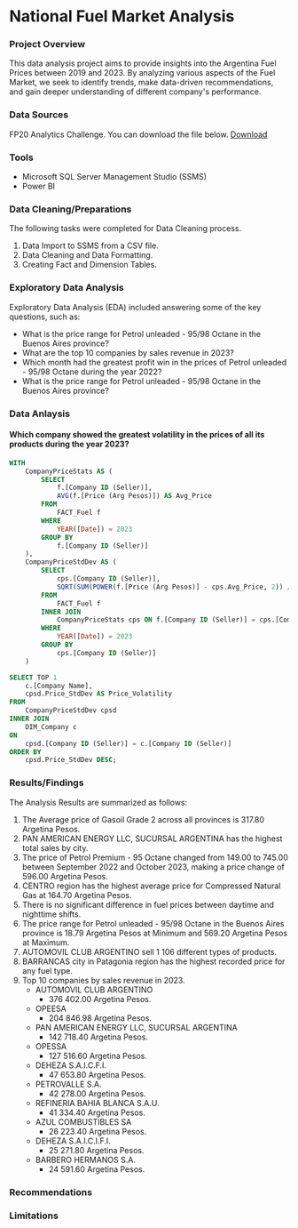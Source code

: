 # National Fuel Market Analysis

### Project Overview
This data analysis project aims to provide insights into the Argentina Fuel Prices between 2019 and 2023. By analyzing various aspects of the Fuel Market, we seek to identify trends, make data-driven recommendations, and gain deeper understanding of different company's performance.

### Data Sources
FP20 Analytics Challenge. You can download the file below.
[Download](https://zoomchartswebstorage.blob.core.windows.net/contest/National_Fuel_Market_Analysis_FP20C14_ENG.zip)
### Tools
- Microsoft SQL Server Management Studio (SSMS)
- Power BI
### Data Cleaning/Preparations
The following tasks were completed for Data Cleaning process.
1. Data Import to SSMS from a CSV file.
2. Data Cleaning and Data Formatting.
3. Creating Fact and Dimension Tables.
### Exploratory Data Analysis
Exploratory Data Analysis (EDA) included answering some of the key questions, such as:
- What is the price range for Petrol unleaded - 95/98 Octane in the Buenos Aires province?
- What are the top 10 companies by sales revenue in 2023?
- Which month had the greatest profit win in the prices of Petrol unleaded - 95/98 Octane during the year 2022?
- What is the price range for Petrol unleaded - 95/98 Octane in the Buenos Aires province?
### Data Anlaysis
#### Which company showed the greatest volatility in the prices of all its products during the year 2023?
```sql
WITH
	CompanyPriceStats AS (
		SELECT
			f.[Company ID (Seller)],
			AVG(f.[Price (Arg Pesos)]) AS Avg_Price
		FROM
			FACT_Fuel f
		WHERE
			YEAR([Date]) = 2023
		GROUP BY
			f.[Company ID (Seller)]
	),
	CompanyPriceStdDev AS (
		SELECT
			cps.[Company ID (Seller)],
			SQRT(SUM(POWER(f.[Price (Arg Pesos)] - cps.Avg_Price, 2)) / COUNT(f.[Price (Arg Pesos)])) AS Price_StdDev
		FROM
			FACT_Fuel f
		INNER JOIN
			CompanyPriceStats cps ON f.[Company ID (Seller)] = cps.[Company ID (Seller)]
		WHERE
			YEAR([Date]) = 2023
		GROUP BY
			cps.[Company ID (Seller)]
	)

SELECT TOP 1
    c.[Company Name],
    cpsd.Price_StdDev AS Price_Volatility
FROM
    CompanyPriceStdDev cpsd
INNER JOIN
    DIM_Company c
ON
	cpsd.[Company ID (Seller)] = c.[Company ID (Seller)]
ORDER BY
    cpsd.Price_StdDev DESC;
```
### Results/Findings
The Analysis Results are summarized as follows:
1. The Average price of Gasoil Grade 2 across all provinces is 317.80 Argetina Pesos.
2. PAN AMERICAN ENERGY LLC, SUCURSAL ARGENTINA has the highest total sales by city.
3. The price of Petrol Premium - 95 Octane changed from 149.00 to 745.00 between September 2022 and October 2023, making a price change of 596.00 Argetina Pesos.
4. CENTRO region has the highest average price for Compressed Natural Gas at 164.70 Argetina Pesos.
5. There is no significant difference in fuel prices between daytime and nighttime shifts.
6. The price range for Petrol unleaded - 95/98 Octane in the Buenos Aires province is 18.79 Argetina Pesos at Minimum and 569.20 Argetina Pesos at Maximum.
7. AUTOMOVIL CLUB ARGENTINO sell 1 106 different types of products.
8. BARRANCAS city in Patagonia region has the highest recorded price for any fuel type.
9. Top 10 companies by sales revenue in 2023.
    - AUTOMOVIL CLUB ARGENTINO
      - 376 402.00 Argetina Pesos.
    - OPEESA
      - 204 846.98 Argetina Pesos.
    - PAN AMERICAN ENERGY LLC, SUCURSAL ARGENTINA
      - 142 718.40 Argetina Pesos.
    - OPESSA
      - 127 516.60 Argetina Pesos.
    - DEHEZA S.A.I.C.F.I.
      - 47 653.80 Argetina Pesos.
    - PETROVALLE S.A.
      - 42 278.00 Argetina Pesos.
    - REFINERIA BAHIA BLANCA S.A.U.
      - 41 334.40 Argetina Pesos.
    - AZUL COMBUSTIBLES SA
      - 26 223.40 Argetina Pesos.
    - DEHEZA S.A.I.C.I.F.I.
      - 25 271.80 Argetina Pesos.
    - BARBERO HERMANOS S.A.
      - 24 591.60 Argetina Pesos.
### Recommendations

### Limitations
